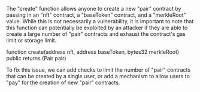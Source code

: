 The "create" function allows anyone to create a new "pair" contract by passing in an "nft" contract, a "baseToken" contract, and a "merkleRoot" value. While this is not necessarily a vulnerability, it is important to note that this function can potentially be exploited by an attacker if they are able to create a large number of "pair" contracts and exhaust the contract's gas limit or storage limit. 

function create(address nft, address baseToken, bytes32 merkleRoot) public returns (Pair pair) 

To fix this issue, we can add checks to limit the number of "pair" contracts that can be created by a single user, or add a mechanism to allow users to "pay" for the creation of new "pair" contracts.